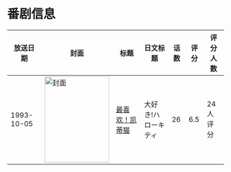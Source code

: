 # 番剧信息

|放送日期|封面|标题|日文标题|话数|评分|评分人数|
|---|---|---|---|---|---|---|
|1993-10-05|<img src="//lain.bgm.tv/pic/cover/c/7a/41/41909_Zok7Z.jpg" alt="封面" style="width:150px;height:200px;object-fit:cover;">|[最喜欢！凯蒂猫](https://bangumi.tv/subject/41909)|大好き!ハローキティ|26|6.5|24人评分|
